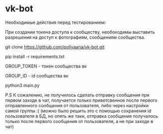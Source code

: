 # vk-bot
Необходимые действия перед тестированием:

При создании токена доступа к сообществу, необоходимы выставить разрешения на доступ к фотографиям, сообщениям сообщества. 

git clone https://github.com/pollyaana/vk-bot.git 

pip install -r requirements.txt

GROUP_TOKEN - токен сообщества вк

GROUP_ID - id сообщества вк

python3 main.py

P.S К сожалению, не получилось сделать отправку сообщения при первом заходе в чат, получается только приветсвенное после первого отправленного сообщения от пользователя, либо через настройки самой группы :( (можно было решить это с помощью сохранения id пользователя в БД, но опять же таки, отправка сообщения получалось только после первого сообщения от пользователя, а не при заходе в чат)
